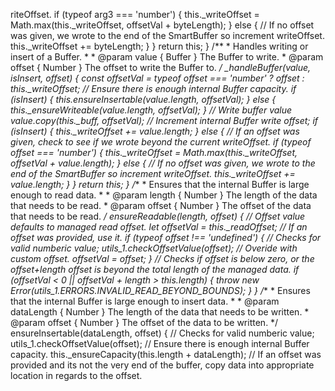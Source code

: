 riteOffset.
            if (typeof arg3 === 'number') {
                this._writeOffset = Math.max(this._writeOffset, offsetVal + byteLength);
            }
            else {
                // If no offset was given, we wrote to the end of the SmartBuffer so increment writeOffset.
                this._writeOffset += byteLength;
            }
        }
        return this;
    }
    /**
     * Handles writing or insert of a Buffer.
     *
     * @param value { Buffer } The Buffer to write.
     * @param offset { Number } The offset to write the Buffer to.
     */
    _handleBuffer(value, isInsert, offset) {
        const offsetVal = typeof offset === 'number' ? offset : this._writeOffset;
        // Ensure there is enough internal Buffer capacity.
        if (isInsert) {
            this.ensureInsertable(value.length, offsetVal);
        }
        else {
            this._ensureWriteable(value.length, offsetVal);
        }
        // Write buffer value
        value.copy(this._buff, offsetVal);
        // Increment internal Buffer write offset;
        if (isInsert) {
            this._writeOffset += value.length;
        }
        else {
            // If an offset was given, check to see if we wrote beyond the current writeOffset.
            if (typeof offset === 'number') {
                this._writeOffset = Math.max(this._writeOffset, offsetVal + value.length);
            }
            else {
                // If no offset was given, we wrote to the end of the SmartBuffer so increment writeOffset.
                this._writeOffset += value.length;
            }
        }
        return this;
    }
    /**
     * Ensures that the internal Buffer is large enough to read data.
     *
     * @param length { Number } The length of the data that needs to be read.
     * @param offset { Number } The offset of the data that needs to be read.
     */
    ensureReadable(length, offset) {
        // Offset value defaults to managed read offset.
        let offsetVal = this._readOffset;
        // If an offset was provided, use it.
        if (typeof offset !== 'undefined') {
            // Checks for valid numberic value;
            utils_1.checkOffsetValue(offset);
            // Overide with custom offset.
            offsetVal = offset;
        }
        // Checks if offset is below zero, or the offset+length offset is beyond the total length of the managed data.
        if (offsetVal < 0 || offsetVal + length > this.length) {
            throw new Error(utils_1.ERRORS.INVALID_READ_BEYOND_BOUNDS);
        }
    }
    /**
     * Ensures that the internal Buffer is large enough to insert data.
     *
     * @param dataLength { Number } The length of the data that needs to be written.
     * @param offset { Number } The offset of the data to be written.
     */
    ensureInsertable(dataLength, offset) {
        // Checks for valid numberic value;
        utils_1.checkOffsetValue(offset);
        // Ensure there is enough internal Buffer capacity.
        this._ensureCapacity(this.length + dataLength);
        // If an offset was provided and its not the very end of the buffer, copy data into appropriate location in regards to the offset.
        